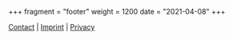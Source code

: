 +++
fragment = "footer"
weight = 1200
date = "2021-04-08"
+++

[Contact](/about-us/#contact) | [Imprint](/imprint) | [Privacy](/privacy)